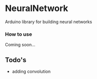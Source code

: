 # NeuralNetwork
Arduino library for building neural networks

### How to use
Coming soon...

## Todo's
- adding convolution
